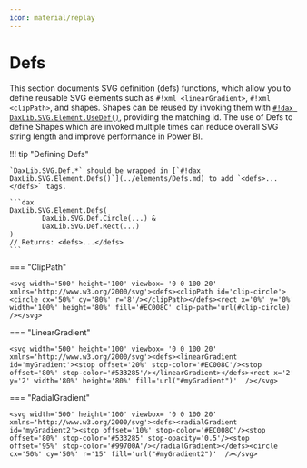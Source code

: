 ```yaml
---
icon: material/replay
---
```


# Defs

This section documents SVG definition (defs) functions, which allow you to define reusable SVG elements such as `#!xml <linearGradient>`, `#!xml <clipPath>`, and shapes. Shapes can be reused by invoking them with [`#!dax DaxLib.SVG.Element.UseDef()`](../elements/UseDef.md), providing the matching id. The use of Defs to define Shapes which are invoked multiple times can reduce overall SVG string length and improve performance in Power BI.

!!! tip "Defining Defs"

    `DaxLib.SVG.Def.*` should be wrapped in [`#!dax DaxLib.SVG.Element.Defs()`](../elements/Defs.md) to add `<defs>...</defs>` tags.

    ```dax
    DaxLib.SVG.Element.Defs(
    	    DaxLib.SVG.Def.Circle(...) &
    	    DaxLib.SVG.Def.Rect(...)
    )
    // Returns: <defs>...</defs>
    ```

=== "ClipPath"

    <svg width='500' height='100' viewbox= '0 0 100 20' xmlns='http://www.w3.org/2000/svg'><defs><clipPath id='clip-circle'><circle cx='50%' cy='80%' r='8'/></clipPath></defs><rect x='0%' y='0%' width='100%' height='80%' fill='#EC008C' clip-path='url(#clip-circle)' /></svg>

=== "LinearGradient"

    <svg width='500' height='100' viewbox= '0 0 100 20' xmlns='http://www.w3.org/2000/svg'><defs><linearGradient id='myGradient'><stop offset='20%' stop-color='#EC008C'/><stop offset='80%' stop-color='#533285'/></linearGradient></defs><rect x='2' y='2' width='80%' height='80%' fill='url("#myGradient")'  /></svg>

=== "RadialGradient"

    <svg width='500' height='100' viewbox= '0 0 100 20' xmlns='http://www.w3.org/2000/svg'><defs><radialGradient id='myGradient2'><stop offset='10%' stop-color='#EC008C'/><stop offset='80%' stop-color='#533285' stop-opacity='0.5'/><stop offset='95%' stop-color='#99700A'/></radialGradient></defs><circle cx='50%' cy='50%' r='15' fill='url("#myGradient2")'  /></svg>
